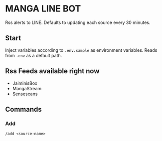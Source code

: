 # MANGA LINE BOT

Rss alerts to LINE. Defaults to updating each source every 30 minutes.

## Start

Inject variables according to `.env.sample` as environment variables. Reads from `.env` as a default path.

## Rss Feeds available right now

* JaiminisBox
* MangaStream
* Sensescans

## Commands

### Add

``` /add <source-name> ```
